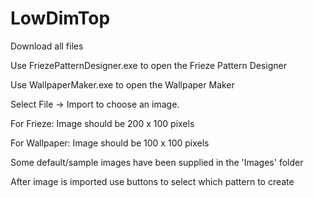 # LowDimTop 

Download all files

Use FriezePatternDesigner.exe to open the Frieze Pattern Designer

Use WallpaperMaker.exe to open the Wallpaper Maker

Select File -> Import to choose an image.

  For Frieze: Image should be 200 x 100 pixels
  
  For Wallpaper: Image should be 100 x 100 pixels
  
  Some default/sample images have been supplied in the 'Images' folder
  
After image is imported use buttons to select which pattern to create
